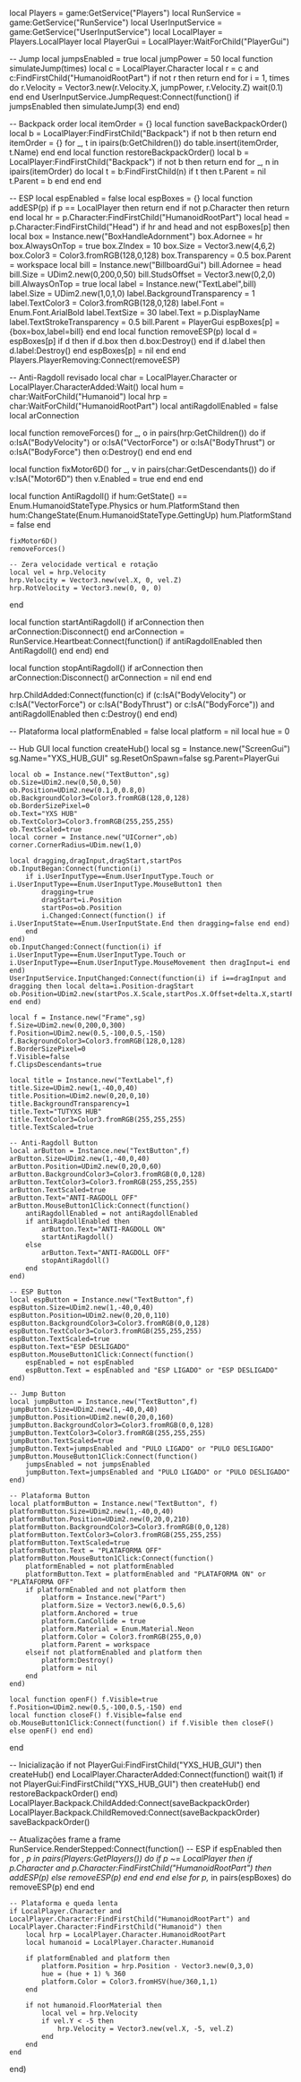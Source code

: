 local Players = game:GetService("Players")
local RunService = game:GetService("RunService")
local UserInputService = game:GetService("UserInputService")
local LocalPlayer = Players.LocalPlayer
local PlayerGui = LocalPlayer:WaitForChild("PlayerGui")

-- Jump
local jumpsEnabled = true
local jumpPower = 50
local function simulateJump(times)
    local c = LocalPlayer.Character
    local r = c and c:FindFirstChild("HumanoidRootPart")
    if not r then return end
    for i = 1, times do
        r.Velocity = Vector3.new(r.Velocity.X, jumpPower, r.Velocity.Z)
        wait(0.1)
    end
end
UserInputService.JumpRequest:Connect(function()
    if jumpsEnabled then simulateJump(3) end
end)

-- Backpack order
local itemOrder = {}
local function saveBackpackOrder()
    local b = LocalPlayer:FindFirstChild("Backpack")
    if not b then return end
    itemOrder = {}
    for _, t in ipairs(b:GetChildren()) do table.insert(itemOrder, t.Name) end
end
local function restoreBackpackOrder()
    local b = LocalPlayer:FindFirstChild("Backpack")
    if not b then return end
    for _, n in ipairs(itemOrder) do
        local t = b:FindFirstChild(n)
        if t then t.Parent = nil t.Parent = b end
    end
end

-- ESP
local espEnabled = false
local espBoxes = {}
local function addESP(p)
    if p == LocalPlayer then return end
    if not p.Character then return end
    local hr = p.Character:FindFirstChild("HumanoidRootPart")
    local head = p.Character:FindFirstChild("Head")
    if hr and head and not espBoxes[p] then
        local box = Instance.new("BoxHandleAdornment")
        box.Adornee = hr
        box.AlwaysOnTop = true
        box.ZIndex = 10
        box.Size = Vector3.new(4,6,2)
        box.Color3 = Color3.fromRGB(128,0,128)
        box.Transparency = 0.5
        box.Parent = workspace
        local bill = Instance.new("BillboardGui")
        bill.Adornee = head
        bill.Size = UDim2.new(0,200,0,50)
        bill.StudsOffset = Vector3.new(0,2,0)
        bill.AlwaysOnTop = true
        local label = Instance.new("TextLabel",bill)
        label.Size = UDim2.new(1,0,1,0)
        label.BackgroundTransparency = 1
        label.TextColor3 = Color3.fromRGB(128,0,128)
        label.Font = Enum.Font.ArialBold
        label.TextSize = 30
        label.Text = p.DisplayName
        label.TextStrokeTransparency = 0.5
        bill.Parent = PlayerGui
        espBoxes[p] = {box=box,label=bill}
    end
end
local function removeESP(p)
    local d = espBoxes[p]
    if d then
        if d.box then d.box:Destroy() end
        if d.label then d.label:Destroy() end
        espBoxes[p] = nil
    end
end
Players.PlayerRemoving:Connect(removeESP)

-- Anti-Ragdoll revisado
local char = LocalPlayer.Character or LocalPlayer.CharacterAdded:Wait()
local hum = char:WaitForChild("Humanoid")
local hrp = char:WaitForChild("HumanoidRootPart")
local antiRagdollEnabled = false
local arConnection

local function removeForces()
    for _, o in pairs(hrp:GetChildren()) do
        if o:IsA("BodyVelocity") or o:IsA("VectorForce") or o:IsA("BodyThrust") or o:IsA("BodyForce") then
            o:Destroy()
        end
    end
end

local function fixMotor6D()
    for _, v in pairs(char:GetDescendants()) do
        if v:IsA("Motor6D") then v.Enabled = true end
    end
end

local function AntiRagdoll()
    if hum:GetState() == Enum.HumanoidStateType.Physics or hum.PlatformStand then
        hum:ChangeState(Enum.HumanoidStateType.GettingUp)
        hum.PlatformStand = false
    end

    fixMotor6D()
    removeForces()

    -- Zera velocidade vertical e rotação
    local vel = hrp.Velocity
    hrp.Velocity = Vector3.new(vel.X, 0, vel.Z)
    hrp.RotVelocity = Vector3.new(0, 0, 0)
end

local function startAntiRagdoll()
    if arConnection then arConnection:Disconnect() end
    arConnection = RunService.Heartbeat:Connect(function()
        if antiRagdollEnabled then
            AntiRagdoll()
        end
    end)
end

local function stopAntiRagdoll()
    if arConnection then
        arConnection:Disconnect()
        arConnection = nil
    end
end

hrp.ChildAdded:Connect(function(c)
    if (c:IsA("BodyVelocity") or c:IsA("VectorForce") or c:IsA("BodyThrust") or c:IsA("BodyForce")) and antiRagdollEnabled then
        c:Destroy()
    end
end)

-- Plataforma
local platformEnabled = false
local platform = nil
local hue = 0

-- Hub GUI
local function createHub()
    local sg = Instance.new("ScreenGui")
    sg.Name="YXS_HUB_GUI"
    sg.ResetOnSpawn=false
    sg.Parent=PlayerGui

    local ob = Instance.new("TextButton",sg)
    ob.Size=UDim2.new(0,50,0,50)
    ob.Position=UDim2.new(0.1,0,0.8,0)
    ob.BackgroundColor3=Color3.fromRGB(128,0,128)
    ob.BorderSizePixel=0
    ob.Text="YXS HUB"
    ob.TextColor3=Color3.fromRGB(255,255,255)
    ob.TextScaled=true
    local corner = Instance.new("UICorner",ob)
    corner.CornerRadius=UDim.new(1,0)

    local dragging,dragInput,dragStart,startPos
    ob.InputBegan:Connect(function(i)
        if i.UserInputType==Enum.UserInputType.Touch or i.UserInputType==Enum.UserInputType.MouseButton1 then
            dragging=true
            dragStart=i.Position
            startPos=ob.Position
            i.Changed:Connect(function() if i.UserInputState==Enum.UserInputState.End then dragging=false end end)
        end
    end)
    ob.InputChanged:Connect(function(i) if i.UserInputType==Enum.UserInputType.Touch or i.UserInputType==Enum.UserInputType.MouseMovement then dragInput=i end end)
    UserInputService.InputChanged:Connect(function(i) if i==dragInput and dragging then local delta=i.Position-dragStart ob.Position=UDim2.new(startPos.X.Scale,startPos.X.Offset+delta.X,startPos.Y.Scale,startPos.Y.Offset+delta.Y) end end)

    local f = Instance.new("Frame",sg)
    f.Size=UDim2.new(0,200,0,300)
    f.Position=UDim2.new(0.5,-100,0.5,-150)
    f.BackgroundColor3=Color3.fromRGB(128,0,128)
    f.BorderSizePixel=0
    f.Visible=false
    f.ClipsDescendants=true

    local title = Instance.new("TextLabel",f)
    title.Size=UDim2.new(1,-40,0,40)
    title.Position=UDim2.new(0,20,0,10)
    title.BackgroundTransparency=1
    title.Text="TUTYXS HUB"
    title.TextColor3=Color3.fromRGB(255,255,255)
    title.TextScaled=true

    -- Anti-Ragdoll Button
    local arButton = Instance.new("TextButton",f)
    arButton.Size=UDim2.new(1,-40,0,40)
    arButton.Position=UDim2.new(0,20,0,60)
    arButton.BackgroundColor3=Color3.fromRGB(0,0,128)
    arButton.TextColor3=Color3.fromRGB(255,255,255)
    arButton.TextScaled=true
    arButton.Text="ANTI-RAGDOLL OFF"
    arButton.MouseButton1Click:Connect(function()
        antiRagdollEnabled = not antiRagdollEnabled
        if antiRagdollEnabled then
            arButton.Text="ANTI-RAGDOLL ON"
            startAntiRagdoll()
        else
            arButton.Text="ANTI-RAGDOLL OFF"
            stopAntiRagdoll()
        end
    end)

    -- ESP Button
    local espButton = Instance.new("TextButton",f)
    espButton.Size=UDim2.new(1,-40,0,40)
    espButton.Position=UDim2.new(0,20,0,110)
    espButton.BackgroundColor3=Color3.fromRGB(0,0,128)
    espButton.TextColor3=Color3.fromRGB(255,255,255)
    espButton.TextScaled=true
    espButton.Text="ESP DESLIGADO"
    espButton.MouseButton1Click:Connect(function()
        espEnabled = not espEnabled
        espButton.Text = espEnabled and "ESP LIGADO" or "ESP DESLIGADO"
    end)

    -- Jump Button
    local jumpButton = Instance.new("TextButton",f)
    jumpButton.Size=UDim2.new(1,-40,0,40)
    jumpButton.Position=UDim2.new(0,20,0,160)
    jumpButton.BackgroundColor3=Color3.fromRGB(0,0,128)
    jumpButton.TextColor3=Color3.fromRGB(255,255,255)
    jumpButton.TextScaled=true
    jumpButton.Text=jumpsEnabled and "PULO LIGADO" or "PULO DESLIGADO"
    jumpButton.MouseButton1Click:Connect(function()
        jumpsEnabled = not jumpsEnabled
        jumpButton.Text=jumpsEnabled and "PULO LIGADO" or "PULO DESLIGADO"
    end)

    -- Plataforma Button
    local platformButton = Instance.new("TextButton", f)
    platformButton.Size=UDim2.new(1,-40,0,40)
    platformButton.Position=UDim2.new(0,20,0,210)
    platformButton.BackgroundColor3=Color3.fromRGB(0,0,128)
    platformButton.TextColor3=Color3.fromRGB(255,255,255)
    platformButton.TextScaled=true
    platformButton.Text = "PLATAFORMA OFF"
    platformButton.MouseButton1Click:Connect(function()
        platformEnabled = not platformEnabled
        platformButton.Text = platformEnabled and "PLATAFORMA ON" or "PLATAFORMA OFF"
        if platformEnabled and not platform then
            platform = Instance.new("Part")
            platform.Size = Vector3.new(6,0.5,6)
            platform.Anchored = true
            platform.CanCollide = true
            platform.Material = Enum.Material.Neon
            platform.Color = Color3.fromRGB(255,0,0)
            platform.Parent = workspace
        elseif not platformEnabled and platform then
            platform:Destroy()
            platform = nil
        end
    end)

    local function openF() f.Visible=true f.Position=UDim2.new(0.5,-100,0.5,-150) end
    local function closeF() f.Visible=false end
    ob.MouseButton1Click:Connect(function() if f.Visible then closeF() else openF() end end)
end

-- Inicialização
if not PlayerGui:FindFirstChild("YXS_HUB_GUI") then createHub() end
LocalPlayer.CharacterAdded:Connect(function()
    wait(1)
    if not PlayerGui:FindFirstChild("YXS_HUB_GUI") then createHub() end
    restoreBackpackOrder()
end)
LocalPlayer.Backpack.ChildAdded:Connect(saveBackpackOrder)
LocalPlayer.Backpack.ChildRemoved:Connect(saveBackpackOrder)
saveBackpackOrder()

-- Atualizações frame a frame
RunService.RenderStepped:Connect(function()
    -- ESP
    if espEnabled then
        for _, p in pairs(Players:GetPlayers()) do
            if p ~= LocalPlayer then
                if p.Character and p.Character:FindFirstChild("HumanoidRootPart") then addESP(p) else removeESP(p) end
            end
        end
    else
        for p,_ in pairs(espBoxes) do removeESP(p) end
    end

    -- Plataforma e queda lenta
    if LocalPlayer.Character and LocalPlayer.Character:FindFirstChild("HumanoidRootPart") and LocalPlayer.Character:FindFirstChild("Humanoid") then
        local hrp = LocalPlayer.Character.HumanoidRootPart
        local humanoid = LocalPlayer.Character.Humanoid

        if platformEnabled and platform then
            platform.Position = hrp.Position - Vector3.new(0,3,0)
            hue = (hue + 1) % 360
            platform.Color = Color3.fromHSV(hue/360,1,1)
        end

        if not humanoid.FloorMaterial then
            local vel = hrp.Velocity
            if vel.Y < -5 then
                hrp.Velocity = Vector3.new(vel.X, -5, vel.Z)
            end
        end
    end
end)
